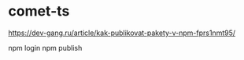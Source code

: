 # comet-ts

https://dev-gang.ru/article/kak-publikovat-pakety-v-npm-fprs1nmt95/

npm login
npm publish